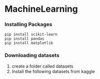 # MachineLearning

### Installing Packages
```
pip install scikit-learn
pip install pandas
pip install matplotlib
```

### Downloading datasets
1. create a folder called datasets
2. Install the following datasets from kaggle
